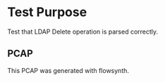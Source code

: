 # Test Purpose

Test that LDAP Delete operation is parsed correctly.

## PCAP

This PCAP was generated with flowsynth.
